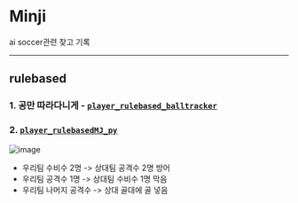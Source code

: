 # Minji
ai soccer관련 찾고 기록  

---
## rulebased


### 1. 공만 따라다니게 - [`player_rulebased_balltracker`](https://github.com/I-hate-Soccer/Minji/tree/main/player_rulebased_balltracker)


### 2. [`player_rulebasedMJ_py`](https://github.com/I-hate-Soccer/Minji/tree/main/player_rulebasedMJ_py)  
![image](https://user-images.githubusercontent.com/45448731/105820548-0890bd00-5ffd-11eb-9188-51d49f154ce5.png)

- 우리팀 수비수 2명 -> 상대팀 공격수 2명 방어  
- 우리팀 공격수 1명  -> 상대팀 수비수 1명 막음  
- 우리팀 나머지 공격수 -> 상대 골대에 골 넣음
